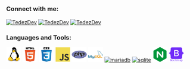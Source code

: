 <h3 align="left">Connect with me:</h3>
<p align="left">
    <a href="https://tedez.dev" target="blank"><img align="center" src="https://www.svgrepo.com/show/231646/worldwide-world.svg" alt="TedezDev" height="54" width="54" /></a>
    <a href="https://x.com/tedezdev" target="blank" rel="noreferrer nofollow"><img align="center" src="https://cdn-icons-png.flaticon.com/128/5969/5969020.png" alt="TedezDev" height="54" width="54"></a>
    <a href="https://instagram.com/tedezdev" target="blank" rel="noreferrer nofollow"><img align="center" src="https://cdn-icons-png.flaticon.com/128/3955/3955024.png" alt="TedezDev" height="54" width="54" /></a>
</p>

<h3 align="left">Languages and Tools:</h3>
<p align="left">
    <a href="https://www.linux.org/" target="_blank" rel="noreferrer nofollow"><img src="https://raw.githubusercontent.com/devicons/devicon/master/icons/linux/linux-original.svg" alt="linux" width="40" height="40" /></a>
    <a href="https://www.w3.org/html/" target="_blank" rel="noreferrer nofollow"><img src="https://raw.githubusercontent.com/devicons/devicon/master/icons/html5/html5-original-wordmark.svg" alt="html5" width="40" height="40" /></a>
    <a href="https://www.w3schools.com/css/" target="_blank" rel="noreferrer nofollow"><img src="https://raw.githubusercontent.com/devicons/devicon/master/icons/css3/css3-original-wordmark.svg" alt="css3" width="40" height="40" /></a>
    <a href="https://developer.mozilla.org/en-US/docs/Web/JavaScript" target="_blank" rel="noreferrer nofollow"><img src="https://raw.githubusercontent.com/devicons/devicon/master/icons/javascript/javascript-original.svg" alt="javascript" width="40" height="40" /></a>
    <a href="https://www.php.net" target="_blank" rel="noreferrer nofollow"><img src="https://raw.githubusercontent.com/devicons/devicon/master/icons/php/php-original.svg" alt="php" width="40" height="40" /></a>
    <a href="https://www.mysql.com/" target="_blank" rel="noreferrer nofollow"><img src="https://raw.githubusercontent.com/devicons/devicon/master/icons/mysql/mysql-original-wordmark.svg" alt="mysql" width="40" height="40" /></a>
    <a href="https://mariadb.org/" target="_blank" rel="noreferrer nofollow"><img src="https://www.vectorlogo.zone/logos/mariadb/mariadb-icon.svg" alt="mariadb" width="40" height="40" /></a>
    <a href="https://www.sqlite.org/" target="_blank" rel="noreferrer nofollow"><img src="https://www.vectorlogo.zone/logos/sqlite/sqlite-icon.svg" alt="sqlite" width="40" height="40" /></a>
    <a href="https://www.nginx.com" target="_blank" rel="noreferrer nofollow"><img src="https://raw.githubusercontent.com/devicons/devicon/master/icons/nginx/nginx-original.svg" alt="nginx" width="40" height="40" /></a> 
    <a href="https://getbootstrap.com" target="_blank" rel="noreferrer nofollow"><img src="https://raw.githubusercontent.com/devicons/devicon/master/icons/bootstrap/bootstrap-plain-wordmark.svg" alt="bootstrap" width="40" height="40" /></a>
</p>

